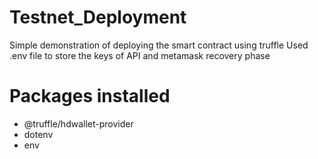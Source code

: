 # Testnet_Deployment

Simple demonstration of deploying the smart contract using truffle
Used .env file to store the keys of API and metamask recovery phase

# Packages installed
* @truffle/hdwallet-provider
* dotenv
* env
